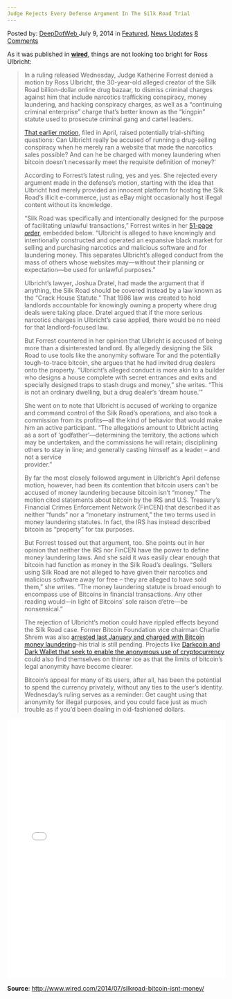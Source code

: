 ```yaml
---
Judge Rejects Every Defense Argument In The Silk Road Trial
---
```

<article class="post-listing post-6432 post type-post status-publish format-standard has-post-thumbnail hentry category-deepdot-news category-news-updates tag-argument tag-defense tag-judge tag-rejects tag-road tag-silk tag-trial">
    <div class="post-inner">
        <span>Posted by: <a href="https://www.deepdotweb.com/author/admin/" title="">DeepDotWeb </a></span>
    <span>July 9, 2014</span>
    <span>in <a href="https://www.deepdotweb.com/category/deepdot-news/" rel="category tag">Featured</a>, <a href="https://www.deepdotweb.com/category/news-updates/" rel="category tag">News Updates</a></span>
    <span><a href="https://www.deepdotweb.com/2014/07/09/judge-rejects-every-defense-argument-made-in-the-silk-road-trial/#comments">8 Comments</a></span>
    </p>
    <div class="clear"></div>
    <div class="entry">
    <p>As it was published in <strong><a href="http://www.wired.com/2014/07/silkroad-bitcoin-isnt-money/" target="_blank">wired</a></strong>, things are not looking too bright for Ross Ulbricht:</p>
    <blockquote><p>In a ruling released Wednesday, Judge Katherine Forrest denied a motion by Ross Ulbricht, the 30-year-old alleged creator of the Silk Road billion-dollar online drug bazaar, to dismiss criminal charges against him that include narcotics trafficking conspiracy, money laundering, and hacking conspiracy charges, as well as a “continuing criminal enterprise” charge that’s better known as the “kingpin” statute used to prosecute criminal gang and cartel leaders.</p>
    <p><a href="http://www.wired.com/2014/04/threatlevel_0401_silkroad_motion/">That earlier motion</a>, filed in April, raised potentially trial-shifting questions: Can Ulbricht really be accused of running a drug-selling conspiracy when he merely ran a website that made the narcotics sales possible? And can he be charged with money laundering when bitcoin doesn’t necessarily meet the requisite definition of money?’</p>
    <p>According to Forrest’s latest ruling, yes and yes. She rejected every argument made in the defense’s motion, starting with the idea that Ulbricht had merely provided an innocent platform for hosting the Silk Road’s illicit e-commerce, just as eBay might occasionally host illegal content without its knowledge.</p>
    <p>“Silk Road was specifically and intentionally designed for the purpose of facilitating unlawful transactions,” Forrest writes in her <a href="http://www.scribd.com/doc/233234104/Forrest-Denial-of-Defense-Motion-in-Silk-Road-Case">51-page order</a>, embedded below. “Ulbricht is alleged to have knowingly and intentionally constructed and operated an expansive black market for selling and purchasing narcotics and malicious software and for laundering money. This separates Ulbricht’s alleged conduct from the mass of others whose websites may—without their planning or expectation—be used for unlawful purposes.”</p>
    <p>Ulbricht’s lawyer, Joshua Dratel, had made the argument that if anything, the Silk Road should be covered instead by a law known as the “Crack House Statute.” That 1986 law was created to hold landlords accountable for knowingly owning a property where drug deals were taking place. Dratel argued that if the more serious narcotics charges in Ulbricht’s case applied, there would be no need for that landlord-focused law.</p>
    <p>But Forrest countered in her opinion that Ulbricht is accused of being more than a disinterested landlord. By allegedly designing the Silk Road to use tools like the anonymity software Tor and the potentially tough-to-trace bitcoin, she argues that he had invited drug dealers onto the property. “Ulbricht’s alleged conduct is more akin to a builder who designs a house complete with secret entrances and exits and specially designed traps to stash drugs and money,” she writes. “This is not an ordinary dwelling, but a drug dealer’s ‘dream house.’”</p>
    <p>She went on to note that Ulbricht is accused of working to organize and command control of the Silk Road’s operations, and also took a commission from its profits—all the kind of behavior that would make him an active participant. “The allegations amount to Ulbricht acting as a sort of ‘godfather’—determining the territory, the actions which may be undertaken, and the commissions he will retain; disciplining others to stay in line; and generally casting himself as a leader – and not a service<br/>
    provider.”</p>
    <p>By far the most closely followed argument in Ulbricht’s April defense motion, however, had been its contention that bitcoin users can’t be accused of money laundering because bitcoin isn’t “money.” The motion cited statements about bitcoin by the IRS and U.S. Treasury’s Financial Crimes Enforcement Network (FinCEN) that described it as neither “funds” nor a “monetary instrument,” the two terms used in money laundering statutes. In fact, the IRS has instead described bitcoin as “property” for tax purposes.</p>
    <p>But Forrest tossed out that argument, too. She points out in her opinion that neither the IRS nor FinCEN have the power to define money laundering laws. And she said it was easily clear enough that bitcoin had function as money in the Silk Road’s dealings. “Sellers using Silk Road are not alleged to have given their narcotics and malicious software away for free – they are alleged to have sold them,” she writes. “The money laundering statute is broad enough to encompass use of Bitcoins in financial transactions. Any other reading would—in light of Bitcoins’ sole raison d’etre—be nonsensical.”</p>
    <p>The rejection of Ulbricht’s motion could have rippled effects beyond the Silk Road case. Former Bitcoin Foundation vice chairman Charlie Shrem was also <a href="http://www.forbes.com/sites/andygreenberg/2014/01/27/winklevoss-funded-bitcoin-startup-ceo-arrested-in-silk-road-investigation/">arrested last January and charged with Bitcoin money laundering</a>–his trial is still pending. Projects like <a href="http://www.wired.com/2014/05/bitcoin-anonymous-projects/">Darkcoin and Dark Wallet that seek to enable the anonymous use of cryptocurrency</a> could also find themselves on thinner ice as that the limits of bitcoin’s legal anonymity have become clearer.</p>
    <p>Bitcoin’s appeal for many of its users, after all, has been the potential to spend the currency privately, without any ties to the user’s identity. Wednesday’s ruling serves as a reminder: Get caught using that anonymity for illegal purposes, and you could face just as much trouble as if you’d been dealing in old-fashioned dollars.</p></blockquote>
    <p><iframe id="doc_25375" class="scribd_iframe_embed" src="//www.scribd.com/embeds/233234104/content?start_page=1&amp;view_mode=scroll&amp;show_recommendations=true" width="100%" height="600" frameborder="0" scrolling="no" data-auto-height="false" data-aspect-ratio="undefined"></iframe></p>
    <p><strong>Source</strong>: <a href="http://www.wired.com/2014/07/silkroad-bitcoin-isnt-money/" target="_blank">http://www.wired.com/2014/07/silkroad-bitcoin-isnt-money/</a></p>
    </div>
    <span style="display:none"><a href="https://www.deepdotweb.com/tag/argument/" rel="tag">argument</a> <a href="https://www.deepdotweb.com/tag/defense/" rel="tag">defense</a> <a href="https://www.deepdotweb.com/tag/judge/" rel="tag">judge</a> <a href="https://www.deepdotweb.com/tag/rejects/" rel="tag">rejects</a> <a href="https://www.deepdotweb.com/tag/road/" rel="tag">road</a> <a href="https://www.deepdotweb.com/tag/silk/" rel="tag">silk</a> <a href="https://www.deepdotweb.com/tag/trial/" rel="tag">trial</a></span> <span style="display:none" class="updated">2014-07-09</span>
    <div style="display:none" class="vcard author" itemprop="author" itemscope itemtype="http://schema.org/Person"><strong class="fn" itemprop="name"><a href="https://www.deepdotweb.com/author/admin/" title="Posts by DeepDotWeb" rel="author">DeepDotWeb</a></strong></div>
    </div>
</article>

